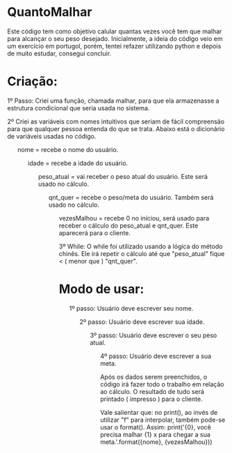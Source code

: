 # QuantoMalhar

Este código tem como objetivo calular quantas vezes você tem que malhar para alcançar o seu peso desejado. Inicialmente, 
a ideia do código veio em um exercício em portugol, porém, tentei refazer utilizando python e depois de muito estudar, consegui concluir.

# Criação:
1º Passo: Criei uma função, chamada malhar, para que ela armazenasse a estrutura condicional que seria usada no sistema.

2º Criei as variáveis com nomes intuitivos que seriam de fácil compreensão para que qualquer pessoa entenda do que se trata. Abaixo está o dicionário de variáveis usadas no código.

  <ul> nome = recebe o nome do usuário.
  <ul> idade = recebe a idade do usuário.
  <ul> peso_atual = vai receber o peso atual do usuário. Este será usado no cálculo.
  <ul> qnt_quer = recebe o peso/meta do usuário. Também será usado no cálculo.
  <ul> vezesMalhou = recebe 0 no iníciou, será usado para receber o cálculo do peso_atual e qnt_quer. Este aparecerá para o cliente.
    
3º While: O while foi utilizado usando a lógica do método chinês. Ele irá repetir o cálculo até que "peso_atual" fique < ( menor que ) "qnt_quer".

# Modo de usar:
                                                                                                                          
<ul> 1º passo: Usuário deve escrever seu nome.
<ul> 2º passo: Usuário deve escrever sua idade.
<ul> 3º passo: Usuário deve escrever o seu peso atual.
<ul> 4º passo: Usuário deve escrever a sua meta.

Após os dados serem preenchidos, o código irá fazer todo o trabalho em relação ao cálculo. O resultado de tudo será printado ( impresso ) para o cliente.



Vale salientar que: no print(), ao invés de utilizar "f" para interpolar, também pode-se usar o format(). Assim:
print('{0}, você precisa malhar {1} x para chegar a sua meta.'.format({nome}, {vezesMalhou}))
